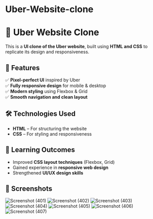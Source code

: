 # Uber-Website-clone
# 🚖 Uber Website Clone

This is a **UI clone of the Uber website**, built using **HTML and CSS** to replicate its design and responsiveness.

## 📌 Features
✅ **Pixel-perfect UI** inspired by Uber  
✅ **Fully responsive design** for mobile & desktop  
✅ **Modern styling** using Flexbox & Grid  
✅ **Smooth navigation and clean layout**  

## 🛠️ Technologies Used
- **HTML** – For structuring the website  
- **CSS** – For styling and responsiveness  

## 🎯 Learning Outcomes
- Improved **CSS layout techniques** (Flexbox, Grid)  
- Gained experience in **responsive web design**  
- Strengthened **UI/UX design skills**  

## 📸 Screenshots  
![Screenshot (401)](https://github.com/user-attachments/assets/00f7aa80-9c9f-4f69-83f9-2cae8ea2c39b)
![Screenshot (402)](https://github.com/user-attachments/assets/44a289ad-fd57-4216-ae15-84e0dd3bf2f8)
![Screenshot (403)](https://github.com/user-attachments/assets/3fdd4e05-c4c6-4b0c-910b-0785b6308895)
![Screenshot (404)](https://github.com/user-attachments/assets/d74be284-f04e-4db5-8fc8-896c749276b7)
![Screenshot (405)](https://github.com/user-attachments/assets/e1d70618-24ce-482e-a7be-44be151a6f7d)
![Screenshot (406)](https://github.com/user-attachments/assets/63fda583-80bb-4f51-b5b1-d5019d8959ac)
![Screenshot (407)](https://github.com/user-attachments/assets/f3170b67-581a-4eab-840f-96c49018c0c6)








